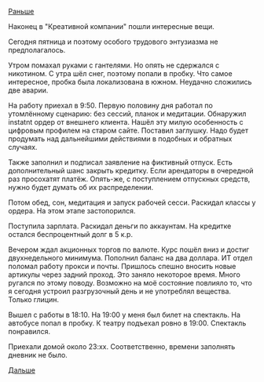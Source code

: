 [Раньше](2018.11.15.md)

Наконец в "Креативной компании" пошли интересные вещи.

Сегодня пятница и поэтому особого трудового энтузиазма не предполагалось.

Утром помахал руками с гантелями. Но опять не сдержался с никотином.
С утра шёл снег, поэтому попали в пробку. Что самое интересное, пробка была локализована в южном. Неудачно сложились две аварии.

На работу приехал в 9:50.
Первую половину дня работал по утомлённому сценарию: без сессий, планок и медитации. Обнаружил instatnt ордер от внешнего клиента. Нашёл эту милую особенность с цифровым профилем на старом сайте. Поставил заглушку. Надо будет продумать над дальнейшими действиями в подобных и обратных случаях.

Также заполнил и подписал заявление на фиктивный отпуск. Есть дополнительный шанс закрыть кредитку. Если арендаторы в очередной раз просохатят платёж.
Опять-же, с поступлением отпускных средств, нужно будет думать об их распределении.

Потом обед, сон, медитация и запуск рабочей сесси. Раскидал классы у ордера. На этом этапе застопорился.

Поступила зарплата. Раскидал деньги по аккаунтам. На кредитке остался беспроцентный долг в 5 к.р.

Вечером ждал акционных торгов по валюте. Курс пошёл вниз и достиг двухнедельного минимума. Пополнил баланс на два доллара.
ИТ отдел поломал работу прокси и почты. Пришлось спешно вносить новые артикулы через задний проход. Это заняло некоторое время.
Много ругался по этому поводу. Возможно на моё состояние повлияло то, что я сегодня устроил разгрузочный день и не употреблял вещества. Только глицин.

Вышел с работы в 18:10. На 19:00 у меня был билет на спектакль. На автобусе попал в пробку. К театру подъехал ровно в 19:00.
Спектакль понравился.

Приехали домой около 23:хх. Соответственно, времени заполнять дневник не было.

[Дальше](2018.11.17.md)